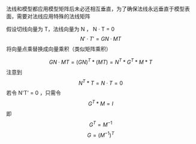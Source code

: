 
法线和模型都应用模型矩阵后未必还相互垂直，为了确保法线永远垂直于模型表面，需要对法线应用特殊的法线矩阵

假设切线向量为 T，法线向量为 N ， N · T = 0
$$
N'·T' = GN·MT
$$
将向量点乘替换成向量乘积（类似矩阵乘积）

$$
GN·MT = (GN)^T * (MT) = N^T*G^T*M*T  
$$
注意到 $$N^T*T = N·T=0$$
若令 N'T' = 0 ，只需令 $$G^T*M=I$$
即
$$
G^T = M^{-1} 
$$$$G = (M^{-1})^T$$